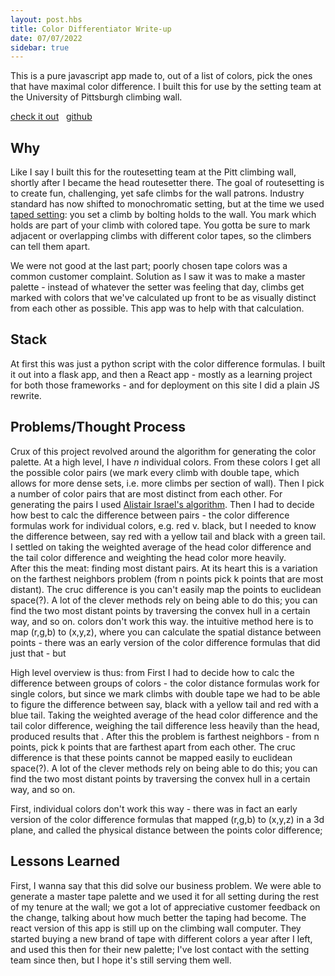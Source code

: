 ```yaml
---
layout: post.hbs
title: Color Differentiator Write-up
date: 07/07/2022
sidebar: true
---
```

This is a pure javascript app made to, out of a list of colors, pick the ones that have maximal color difference. I built this for use by the setting team at the University of Pittsburgh climbing wall.
<!-- pure js app to, out of a list of colors, pick groups of a given size that are have maximal color difference -->

[check it out](https://domonicmilesi.com/colors) &nbsp; [github](https://github.com/dom-o/colors)

## Why
Like I say I built this for the routesetting team at the Pitt climbing wall, shortly after I became the head routesetter there. The goal of routesetting is to create fun, challenging, yet safe climbs for the wall patrons. Industry standard has now shifted to monochromatic setting, but at the time we used [taped setting](https://spotsettingblog.wordpress.com/general-info/tape/): you set a climb by bolting holds to the wall. You mark which holds are part of your climb with colored tape. You gotta be sure to mark adjacent or overlapping climbs with different color tapes, so the climbers can tell them apart.

We were not good at the last part; poorly chosen tape colors was a common customer complaint. Solution as I saw it was to make a master palette - instead of whatever the setter was feeling that day, climbs get marked with colors that we've calculated up front to be as visually distinct from each other as possible. This app was to help with that calculation.

## Stack
At first this was just a python script with the color difference formulas. I built it out into a flask app, and then a React app - mostly as a learning project for both those frameworks - and for deployment on this site I did a plain JS rewrite.

## Problems/Thought Process
Crux of this project revolved around the algorithm for generating the color palette. At a high level, I have _n_ individual colors. From these colors I get all the possible color pairs (we mark every climb with double tape, which allows for more dense sets, i.e. more climbs per section of wall). Then I pick a number of color pairs that are most distinct from each other.
For generating the pairs I used [Alistair Israel's algorithm](https://alistairisrael.wordpress.com/2009/09/22/simple-efficient-pnk-algorithm/). Then I had to decide how best to calc the difference between pairs - the color difference formulas work for individual colors, e.g. red v. black, but I needed to know the difference between, say red with a yellow tail and black with a green tail. I settled on taking the weighted average of the head color difference and the tail color difference and weighting the head color more heavily.  
After this the meat: finding most distant pairs. At its heart this is a variation on the farthest neighbors problem (from n points pick k points that are most distant). The cruc difference is you can't easily map the points to euclidean space(?). A lot of the clever methods rely on being able to do this; you can find the two most distant points by traversing the convex hull in a certain way, and so on. colors don't work this way. the intuitive method here is to map (r,g,b) to (x,y,z), where you can calculate the spatial distance between points - there was an early version of the color difference formulas that did just that - but 


High level overview is thus: from  First I had to decide how to calc the difference between groups of colors - the color distance formulas work for single colors, but since we mark climbs with double tape we had to be able to figure the difference between say, black with a yellow tail and red with a blue tail. Taking the weighted average of the head color difference and the tail color difference, weighing the tail difference less heavily than the head, produced results that . After this the problem is farthest neighbors - from n points, pick k points that are farthest apart from each other. The cruc difference is that these points cannot be mapped easily to euclidean space(?). A lot of the clever methods rely on being able to do this; you can find the two most distant points by traversing the convex hull in a certain way, and so on.

First, individual colors don't work this way - there was in fact an early version of the color difference formulas that mapped (r,g,b) to (x,y,z) in a 3d plane, and called the physical distance between the points color difference;

## Lessons Learned
First, I wanna say that this did solve our business problem. We were able to generate a master tape palette and we used it for all setting during the rest of my tenure at the wall; we got a lot of appreciative customer feedback on the change, talking about how much better the taping had become. The react version of this app is still up on the climbing wall computer. They started buying a new brand of tape with different colors a year after I left, and used this then for their new palette; I've lost contact with the setting team since then, but I hope it's still serving them well.
